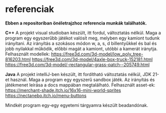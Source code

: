 # referenciak

**Ebben a repositoriban önéletrajzhoz referencia munkák találhatók.**

**C++**
A projekt visual studioban készült, itt fordul, változtatás nélkül.
Maga a program egy egyszerűbb játékot valósít meg, melyben egy kamiont tudunk irányítani.
Az irányítás a szokásos módon w, a, s, d billentyűkkel és bal és jobb nyilakkal működik, előbbi magát 
a kamiont, utóbbi a kamerát iránytja.
Felhasznált modellek:
https://free3d.com/3d-model/low_poly_tree-816203.html
https://free3d.com/3d-model/4axle-box-truck-152181.html
https://free3d.com/3d-model/-rectangular-grass-patch--205749.html

**Java**
A projekt intelliJ-ben készült, itt fordítható változtatás nélkül, JDK 21-et használ.
Maga a program egy egyszerű sandbox játék. Az irányítás és játékmenet leírása a docs mappában megtalálható.
Felhasznált asset-ek:
https://merchant-shade.itch.io/16x16-mini-world-sprites
https://nectanebo.itch.io/menu-buttons

Mindkét program egy-egy egyetemi tárgyamra készült beadandónak.
